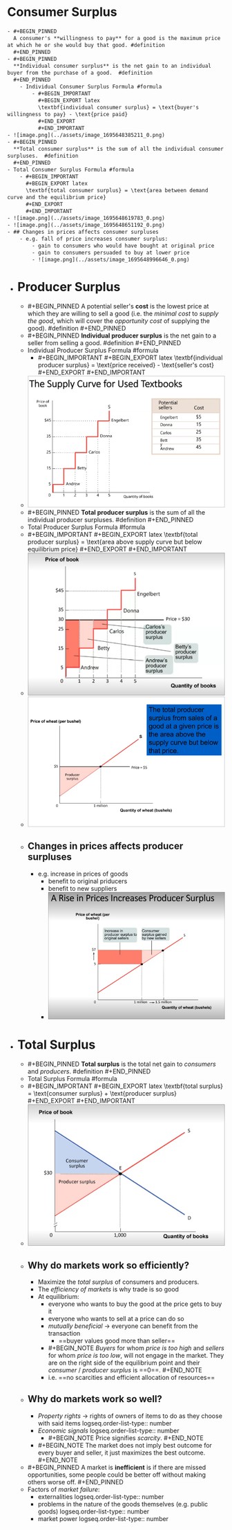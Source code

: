 # Consumer Surplus
	- #+BEGIN_PINNED
	  A consumer's **willingness to pay** for a good is the maximum price at which he or she would buy that good. #definition 
	  #+END_PINNED
	- #+BEGIN_PINNED
	  **Individual consumer surplus** is the net gain to an individual buyer from the purchase of a good.  #definition 
	  #+END_PINNED
		- Individual Consumer Surplus Formula #formula
			- #+BEGIN_IMPORTANT
			  #+BEGIN_EXPORT latex
			  \textbf{individual consumer surplus} = \text{buyer's willingness to pay} - \text{price paid}
			  #+END_EXPORT 
			  #+END_IMPORTANT
	- ![image.png](../assets/image_1695648385211_0.png)
	- #+BEGIN_PINNED
	  **Total consumer surplus** is the sum of all the individual consumer surpluses.  #definition 
	  #+END_PINNED
	- Total Consumer Surplus Formula #formula
		- #+BEGIN_IMPORTANT
		  #+BEGIN_EXPORT latex
		  \textbf{total consumer surplus} = \text{area between demand curve and the equilibrium price}
		  #+END_EXPORT 
		  #+END_IMPORTANT
	- ![image.png](../assets/image_1695648619783_0.png)
	- ![image.png](../assets/image_1695648651192_0.png)
	- ## Changes in prices affects consumer surpluses
		- e.g. fall of price increases consumer surplus:
			- gain to consumers who would have bought at original price
			- gain to consumers persuaded to buy at lower price
			- ![image.png](../assets/image_1695648996646_0.png)
- # Producer Surplus
	- #+BEGIN_PINNED
	  A potential seller's **cost** is the lowest price at which they are willing to sell a good (i.e. the *minimal cost* to *supply the good*, which will cover the *opportunity cost* of supplying the good). #definition 
	  #+END_PINNED
	- #+BEGIN_PINNED
	  **Individual producer surplus** is the net gain to a seller from selling a good. #definition 
	  #+END_PINNED
	- Individual Producer Surplus Formula #formula
		- #+BEGIN_IMPORTANT
		  #+BEGIN_EXPORT latex
		  \textbf{individual producer surplus} = \text{price received} - \text{seller's cost}
		  #+END_EXPORT 
		  #+END_IMPORTANT
	- ![image.png](../assets/image_1695649290027_0.png)
	- #+BEGIN_PINNED
	  **Total producer surplus** is the sum of all the individual producer surpluses. #definition 
	  #+END_PINNED
	- Total Producer Surplus Formula #formula
	- #+BEGIN_IMPORTANT
	  #+BEGIN_EXPORT latex
	  \textbf{total producer surplus} = \text{area above supply curve but below equilibrium price}
	  #+END_EXPORT 
	  #+END_IMPORTANT
	- ![image.png](../assets/image_1695649361845_0.png)
	- ![image.png](../assets/image_1695649482152_0.png)
	- ## Changes in prices affects producer surpluses
		- e.g. increase in prices of goods
			- benefit to original priducers
			- benefit to new suppliers
			- ![image.png](../assets/image_1695649598054_0.png)
- # Total Surplus
	- #+BEGIN_PINNED
	  **Total surplus** is the total net gain to *consumers* and *producers*. #definition 
	  #+END_PINNED
	- Total Surplus Formula #formula
	- #+BEGIN_IMPORTANT
	  #+BEGIN_EXPORT latex
	  \textbf{total surplus} = \text{consumer surplus} + \text{producer surplus}
	  #+END_EXPORT 
	  #+END_IMPORTANT
	- ![image.png](../assets/image_1695649798646_0.png)
	- ## Why do markets work so efficiently?
		- Maximize the *total surplus* of consumers and producers.
		- The *efficiency of markets* is why trade is so good
		- At equilibrium:
			- everyone who wants to buy the good at the price gets to buy it
			- everyone who wants to sell at a price can do so
			- *mutually beneficial* -> everyone can benefit from the transaction
				- ==buyer values good more than seller==
			- #+BEGIN_NOTE
			  *Buyers* for whom *price is too high* and *sellers* for whom *price is too low*, will not engage in the market. They are on the right side of the equilibrium point and their *consumer* / *producer surplus* is ==0==.
			  #+END_NOTE
			- i.e. ==no scarcities and efficient allocation of resources==
	- ## Why do markets work so well?
		- *Property rights* -> rights of owners of items to do as they choose with said items
		  logseq.order-list-type:: number
		- *Economic signals*
		  logseq.order-list-type:: number
			- #+BEGIN_NOTE
			  Price signifies *scarcity*.
			  #+END_NOTE
		- #+BEGIN_NOTE
		  The market does not imply best outcome for every buyer and seller, it just maximizes the best outcome.
		  #+END_NOTE
	- #+BEGIN_PINNED
	  A market is **inefficient** is if there are missed opportunities, some people could be better off without making others worse off.
	  #+END_PINNED
	- Factors of *market failure*:
		- externalities
		  logseq.order-list-type:: number
		- problems in the nature of the goods themselves (e.g. public goods)
		  logseq.order-list-type:: number
		- market power
		  logseq.order-list-type:: number